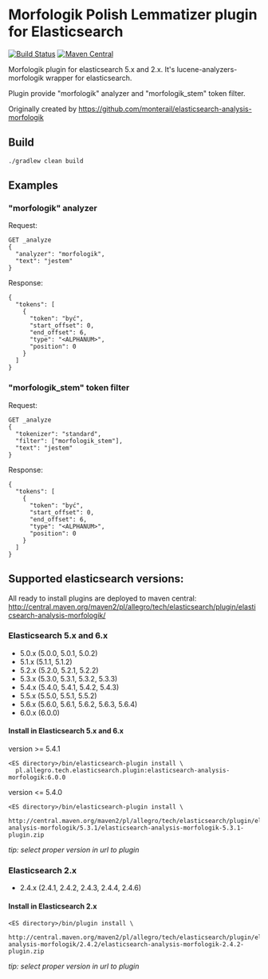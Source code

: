 # Morfologik Polish Lemmatizer plugin for Elasticsearch #
[![Build Status](https://travis-ci.org/allegro/elasticsearch-analysis-morfologik.svg?branch=master)](https://travis-ci.org/allegro/elasticsearch-analysis-morfologik)
[![Maven Central](https://maven-badges.herokuapp.com/maven-central/pl.allegro.tech.elasticsearch.plugin/elasticsearch-analysis-morfologik/badge.svg)](http://central.maven.org/maven2/pl/allegro/tech/elasticsearch/plugin/elasticsearch-analysis-morfologik/)

Morfologik plugin for elasticsearch 5.x and 2.x. It's lucene-analyzers-morfologik wrapper for elasticsearch.

Plugin provide "morfologik" analyzer and "morfologik_stem" token filter.

Originally created by https://github.com/monterail/elasticsearch-analysis-morfologik

## Build ##

`./gradlew clean build`

## Examples ## 

### "morfologik" analyzer ###
Request:
```
GET _analyze
{
  "analyzer": "morfologik",
  "text": "jestem"
}
```
Response:
```
{
  "tokens": [
    {
      "token": "być",
      "start_offset": 0,
      "end_offset": 6,
      "type": "<ALPHANUM>",
      "position": 0
    }
  ]
}
```

### "morfologik_stem" token filter ###
Request:
```
GET _analyze
{
  "tokenizer": "standard",
  "filter": ["morfologik_stem"],
  "text": "jestem"
}
```
Response:
```
{
  "tokens": [
    {
      "token": "być",
      "start_offset": 0,
      "end_offset": 6,
      "type": "<ALPHANUM>",
      "position": 0
    }
  ]
}
```

## Supported elasticsearch versions: ##

All ready to install plugins are deployed to maven central:
http://central.maven.org/maven2/pl/allegro/tech/elasticsearch/plugin/elasticsearch-analysis-morfologik/

### Elasticsearch 5.x and 6.x
- 5.0.x (5.0.0, 5.0.1, 5.0.2)
- 5.1.x (5.1.1, 5.1.2)
- 5.2.x (5.2.0, 5.2.1, 5.2.2)
- 5.3.x (5.3.0, 5.3.1, 5.3.2, 5.3.3)
- 5.4.x (5.4.0, 5.4.1, 5.4.2, 5.4.3)
- 5.5.x (5.5.0, 5.5.1, 5.5.2)
- 5.6.x (5.6.0, 5.6.1, 5.6.2, 5.6.3, 5.6.4)
- 6.0.x (6.0.0)

#### Install in Elasticsearch 5.x and 6.x
version >= 5.4.1 
```
<ES directory>/bin/elasticsearch-plugin install \
  pl.allegro.tech.elasticsearch.plugin:elasticsearch-analysis-morfologik:6.0.0
```
version <= 5.4.0 
```
<ES directory>/bin/elasticsearch-plugin install \
  http://central.maven.org/maven2/pl/allegro/tech/elasticsearch/plugin/elasticsearch-analysis-morfologik/5.3.1/elasticsearch-analysis-morfologik-5.3.1-plugin.zip
```
*tip: select proper version in url to plugin*

### Elasticsearch 2.x
- 2.4.x (2.4.1, 2.4.2, 2.4.3, 2.4.4, 2.4.6)

#### Install in Elasticsearch 2.x
```
<ES directory>/bin/plugin install \
  http://central.maven.org/maven2/pl/allegro/tech/elasticsearch/plugin/elasticsearch-analysis-morfologik/2.4.2/elasticsearch-analysis-morfologik-2.4.2-plugin.zip
```
*tip: select proper version in url to plugin*
